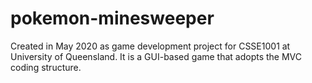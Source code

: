 # pokemon-minesweeper
Created in May 2020 as game development project for CSSE1001 at University of Queensland. It is a GUI-based game that adopts the MVC coding structure.
